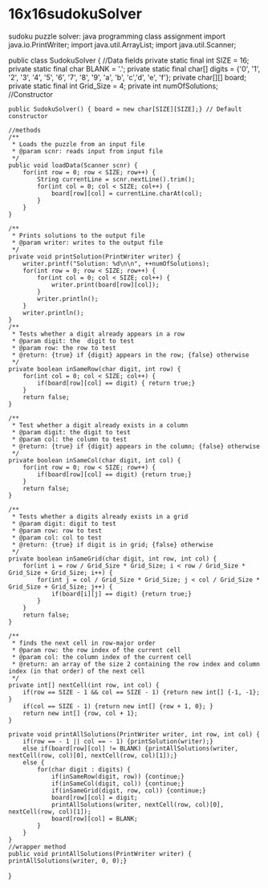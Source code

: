 # 16x16sudokuSolver
sudoku puzzle solver: java programming class assignment
import java.io.PrintWriter;
import java.util.ArrayList;
import java.util.Scanner;

public class SudokuSolver {
	//Data fields
	private static final int SIZE = 16;
	private static final char BLANK = '.';
	private static final char[] digits = {'0', '1', '2', '3', '4', '5', '6', '7', '8', '9', 'a', 'b', 'c','d', 'e', 'f'};
	private char[][] board;
	private static final int Grid_Size = 4;
	private int numOfSolutions;
	//Constructor
	
	public SudokuSolver() { board = new char[SIZE][SIZE];} // Default constructor
	
	//methods
	/**
	 * Loads the puzzle from an input file
	 * @param scnr: reads input from input file
	 */
	public void loadData(Scanner scnr) {
		for(int row = 0; row < SIZE; row++) {
			String currentLine = scnr.nextLine().trim();
			for(int col = 0; col < SIZE; col++) {
				board[row][col] = currentLine.charAt(col);
			}
		}
	}
	
	/**
	 * Prints solutions to the output file
	 * @param writer: writes to the output file
	 */
	private void printSolution(PrintWriter writer) {
		writer.printf("Solution: %d\n\n", ++numOfSolutions);
		for(int row = 0; row < SIZE; row++) {
			for(int col = 0; col < SIZE; col++) {
				writer.print(board[row][col]);
			}
			writer.println();
		}
		writer.println();
	}
	/**
	 * Tests whether a digit already appears in a row
	 * @param digit: the  digit to test
	 * @param row: the row to test
	 * @return: {true} if {digit} appears in the row; {false} otherwise
	 */
	private boolean inSameRow(char digit, int row) {
		for(int col = 0; col < SIZE; col++) {
			if(board[row][col] == digit) { return true;}
		}
		return false;
	}
	
	/**
	 * Test whether a digit already exists in a column
	 * @param digit: the digit to test
	 * @param col: the column to test
	 * @return: {true} if {digit} appears in the column; {false} otherwise
	 */
	private boolean inSameCol(char digit, int col) {
		for(int row = 0; row < SIZE; row++) {
			if(board[row][col] == digit) {return true;}
		}
		return false;
	}
	
	/**
	 * Tests whether a digits already exists in a grid
	 * @param digit: digit to test
	 * @param row: row to test
	 * @param col: col to test
	 * @return: {true} if digit is in grid; {false} otherwise
	 */
	private boolean inSameGrid(char digit, int row, int col) {
		for(int i = row / Grid_Size * Grid_Size; i < row / Grid_Size * Grid_Size + Grid_Size; i++) {
			for(int j = col / Grid_Size * Grid_Size; j < col / Grid_Size * Grid_Size + Grid_Size; j++) {
				if(board[i][j] == digit) {return true;}
			}
		}
		return false;
	}
	
	/**
	 * finds the next cell in row-major order
	 * @param row: the row index of the current cell
	 * @param col: the column index of the current cell
	 * @return: an array of the size 2 containing the row index and column index (in that order) of the next cell
	 */
	private int[] nextCell(int row, int col) {
		if(row == SIZE - 1 && col == SIZE - 1) {return new int[] {-1, -1}; }
		if(col == SIZE - 1) {return new int[] {row + 1, 0}; }
		return new int[] {row, col + 1};
	}
	
	private void printAllSolutions(PrintWriter writer, int row, int col) {
		if(row == - 1 || col == - 1) {printSolution(writer);}
		else if(board[row][col] != BLANK) {printAllSolutions(writer, nextCell(row, col)[0], nextCell(row, col)[1]);}
		else {
			for(char digit : digits) {
				if(inSameRow(digit, row)) {continue;}
				if(inSameCol(digit, col)) {continue;}
				if(inSameGrid(digit, row, col)) {continue;}
				board[row][col] = digit;
				printAllSolutions(writer, nextCell(row, col)[0], nextCell(row, col)[1]);
				board[row][col] = BLANK;
			}			
		}
	}
	//wrapper method
	public void printAllSolutions(PrintWriter writer) { printAllSolutions(writer, 0, 0);}
}
